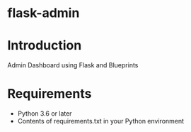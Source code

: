 # flask-admin
Introduction
============

Admin Dashboard using Flask and Blueprints

Requirements
============

- Python 3.6 or later
- Contents of requirements.txt in your Python environment

